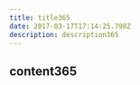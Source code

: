 ```yaml
---
title: title365
date: 2017-03-17T17:14:25.798Z
description: description365
---
```


## content365
  
